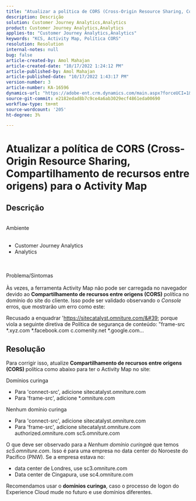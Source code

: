 ```yaml
---
title: "Atualizar a política de CORS (Cross-Origin Resource Sharing, Compartilhamento de recursos entre origens) para Activity Map"
description: Descrição
solution: Customer Journey Analytics,Analytics
product: Customer Journey Analytics,Analytics
applies-to: "Customer Journey Analytics,Analytics"
keywords: "KCS, Activity Map, Política CORS"
resolution: Resolution
internal-notes: null
bug: false
article-created-by: Amol Mahajan
article-created-date: "10/17/2022 1:24:12 PM"
article-published-by: Amol Mahajan
article-published-date: "10/17/2022 1:43:17 PM"
version-number: 3
article-number: KA-16596
dynamics-url: "https://adobe-ent.crm.dynamics.com/main.aspx?forceUCI=1&pagetype=entityrecord&etn=knowledgearticle&id=36ee4cfc-1e4e-ed11-bba2-002248086cae"
source-git-commit: e2182edad8b7c9ce4a6ab3029ecf4861eda00690
workflow-type: tm+mt
source-wordcount: '205'
ht-degree: 3%

---
```


# Atualizar a política de CORS (Cross-Origin Resource Sharing, Compartilhamento de recursos entre origens) para o Activity Map

## Descrição

<br>Ambiente <br><br>
- Customer Journey Analytics
- Analytics

<br><br>Problema/Sintomas<br><br>
Às vezes, a ferramenta Activity Map não pode ser carregada no navegador devido ao <b>Compartilhamento de recursos entre origens (CORS)</b> política no domínio do site do cliente. Isso pode ser validado observando o *Console* erros, que mostrarão um erro como este:

Recusado a enquadrar &#39;https://sitecatalyst.omniture.com/&#39; porque viola a seguinte diretiva de Política de segurança de conteúdo: &quot;frame-src \*.xyz.com \*.facebook.com c.comenity.net \*.google.com...


## Resolução


Para corrigir isso, atualize <b>Compartilhamento de recursos entre origens (CORS) </b>política como abaixo para ter o Activity Map no site:

Domínios curinga

- Para &#39;connect-src&#39;, adicione sitecatalyst.omniture.com
- Para &#39;frame-src&#39;, adicione \*.omniture.com


Nenhum domínio curinga

- Para &#39;connect-src&#39;, adicione sitecatalyst.omniture.com
- Para &#39;frame-src&#39;, adicione sitecatalyst.omniture.com authorized.omniture.com sc5.omniture.com


O que deve ser observado para a *Nenhum domínio curinga*&#x200B;é que temos *sc5.omniture.com*. Isso é para uma empresa no data center do Noroeste do Pacífico (PNW). Se a empresa estava no:

- data center de Londres, use sc3.omniture.com
- Data center de Cingapura, use sc4.omniture.com


Recomendamos usar o <b>domínios curinga</b>, caso o processo de logon do Experience Cloud mude no futuro e use domínios diferentes.
